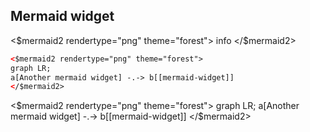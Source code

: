 ## Mermaid widget

<$mermaid2 rendertype="png" theme="forest">
info
</$mermaid2>

```html
<$mermaid2 rendertype="png" theme="forest">
graph LR;
a[Another mermaid widget] -.-> b[[mermaid-widget]]
</$mermaid2>
```

<$mermaid2 rendertype="png" theme="forest">
graph LR;
a[Another mermaid widget] -.-> b[[mermaid-widget]]
</$mermaid2>
